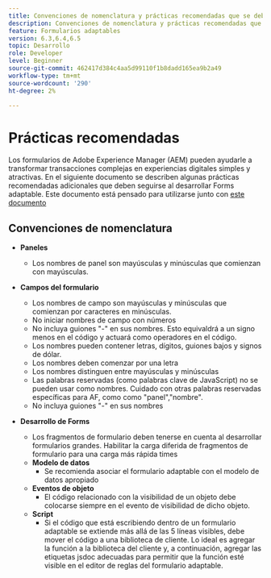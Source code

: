 ```yaml
---
title: Convenciones de nomenclatura y prácticas recomendadas que se deben seguir al crear formularios adaptables
description: Convenciones de nomenclatura y prácticas recomendadas que se deben seguir al crear formularios adaptables
feature: Formularios adaptables
version: 6.3,6.4,6.5
topic: Desarrollo
role: Developer
level: Beginner
source-git-commit: 462417d384c4aa5d99110f1b8dadd165ea9b2a49
workflow-type: tm+mt
source-wordcount: '290'
ht-degree: 2%

---
```


# Prácticas recomendadas  

Los formularios de Adobe Experience Manager (AEM) pueden ayudarle a transformar transacciones complejas en experiencias digitales simples y atractivas. En el siguiente documento se describen algunas prácticas recomendadas adicionales que deben seguirse al desarrollar Forms adaptable. Este documento está pensado para utilizarse junto con [este documento](https://helpx.adobe.com/experience-manager/6-3/forms/using/adaptive-forms-best-practices.html#Overview)

## Convenciones de nomenclatura

* **Paneles**
   * Los nombres de panel son mayúsculas y minúsculas que comienzan con mayúsculas.

* **Campos del formulario**
   * Los nombres de campo son mayúsculas y minúsculas que comienzan por caracteres en minúsculas.
   * No iniciar nombres de campo con números
   * No incluya guiones &quot;-&quot; en sus nombres. Esto equivaldrá a un signo menos en el código y actuará como operadores en el código.
   * Los nombres pueden contener letras, dígitos, guiones bajos y signos de dólar.
   * Los nombres deben comenzar por una letra
   * Los nombres distinguen entre mayúsculas y minúsculas
   * Las palabras reservadas (como palabras clave de JavaScript) no se pueden usar como nombres. Cuidado con otras palabras reservadas específicas para AF, como   como &quot;panel&quot;,&quot;nombre&quot;.
   * No incluya guiones &quot;-&quot; en sus nombres
* **Desarrollo de Forms**
   * Los fragmentos de formulario deben tenerse en cuenta al desarrollar formularios grandes. Habilitar la carga diferida de fragmentos de formulario para una carga más rápida   times
   * **Modelo de datos**
      * Se recomienda asociar el formulario adaptable con el modelo de datos apropiado
   * **Eventos de objeto**
      * El código relacionado con la visibilidad de un objeto debe colocarse siempre en el evento de visibilidad de dicho objeto.
   * **Script**
      * Si el código que está escribiendo dentro de un formulario adaptable se extiende más allá de las 5 líneas visibles, debe mover el código a una biblioteca de cliente. Lo ideal es agregar la función a la biblioteca del cliente y, a continuación, agregar las etiquetas jsdoc adecuadas para permitir que la función esté visible en el editor de reglas del formulario adaptable.


